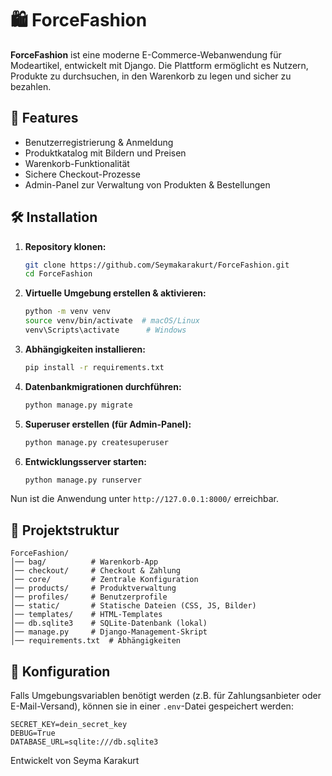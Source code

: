 # 🛍️ ForceFashion

**ForceFashion** ist eine moderne E-Commerce-Webanwendung für Modeartikel, entwickelt mit Django. Die Plattform ermöglicht es Nutzern, Produkte zu durchsuchen, in den Warenkorb zu legen und sicher zu bezahlen.

## 🚀 Features

- Benutzerregistrierung & Anmeldung
- Produktkatalog mit Bildern und Preisen
- Warenkorb-Funktionalität
- Sichere Checkout-Prozesse
- Admin-Panel zur Verwaltung von Produkten & Bestellungen

## 🛠️ Installation

1. **Repository klonen:**
   ```sh
   git clone https://github.com/Seymakarakurt/ForceFashion.git
   cd ForceFashion
   ```

2. **Virtuelle Umgebung erstellen & aktivieren:**
   ```sh
   python -m venv venv
   source venv/bin/activate  # macOS/Linux
   venv\Scripts\activate      # Windows
   ```

3. **Abhängigkeiten installieren:**
   ```sh
   pip install -r requirements.txt
   ```

4. **Datenbankmigrationen durchführen:**
   ```sh
   python manage.py migrate
   ```

5. **Superuser erstellen (für Admin-Panel):**
   ```sh
   python manage.py createsuperuser
   ```

6. **Entwicklungsserver starten:**
   ```sh
   python manage.py runserver
   ```

Nun ist die Anwendung unter `http://127.0.0.1:8000/` erreichbar.

## 📁 Projektstruktur

```
ForceFashion/
│── bag/          # Warenkorb-App
│── checkout/     # Checkout & Zahlung
│── core/         # Zentrale Konfiguration
│── products/     # Produktverwaltung
│── profiles/     # Benutzerprofile
│── static/       # Statische Dateien (CSS, JS, Bilder)
│── templates/    # HTML-Templates
│── db.sqlite3    # SQLite-Datenbank (lokal)
│── manage.py     # Django-Management-Skript
│── requirements.txt  # Abhängigkeiten
```

## 🔧 Konfiguration

Falls Umgebungsvariablen benötigt werden (z.B. für Zahlungsanbieter oder E-Mail-Versand), können sie in einer `.env`-Datei gespeichert werden:

```
SECRET_KEY=dein_secret_key
DEBUG=True
DATABASE_URL=sqlite:///db.sqlite3
```

Entwickelt von Seyma Karakurt

